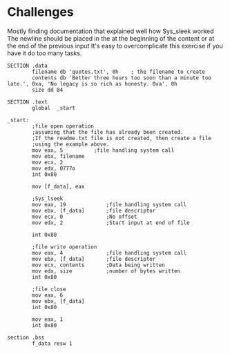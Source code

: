 # Challenges
  Mostly finding documentation that explained well how Sys_sleek worked
  The newline should be placed in the at the beginning of the content or at the end of the previous input
  It's easy to overcomplicate this exercise if you have it do too many tasks.
  
```assembly
SECTION .data
        filename db 'quotes.txt', 0h    ; the filename to create
        contents db 'Better three hours too soon than a minute too late.', 0xa, 'No legacy is so rich as honesty. 0xa', 0h
        size dd 84

SECTION .text
        global  _start

_start:
        ;file open operation
        ;assuming that the file has already been created.
        ;If the readme.txt file is not created, then create a file
        ;using the example above.
        mov eax, 5          ;file handling system call
        mov ebx, filename
        mov ecx, 2
        mov edx, 0777o
        int 0x80

        mov [f_data], eax

        ;Sys_lseek
        mov eax, 19             ;file handling system call
        mov ebx, [f_data]       ;file descriptor
        mov ecx, 0              ;No offset
        mov edx, 2              ;Start input at end of file

        int 0x80

        ;file write operation
        mov eax, 4              ;file handling system call
        mov ebx, [f_data]       ;file descriptor
        mov ecx, contents       ;Data being written
        mov edx, size           ;number of bytes written
        int 0x80

        ;file close
        mov eax, 6
        mov ebx, [f_data]
        int 0x80

        mov eax, 1
        int 0x80

section .bss
        f_data resw 1
```
